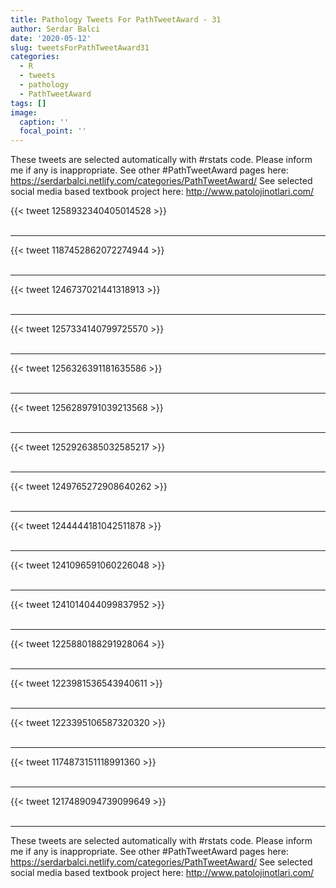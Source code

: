 ```yaml
---
title: Pathology Tweets For PathTweetAward - 31
author: Serdar Balci
date: '2020-05-12'
slug: tweetsForPathTweetAward31
categories:
  - R
  - tweets
  - pathology
  - PathTweetAward
tags: []
image:
  caption: ''
  focal_point: ''
---
```



These tweets are selected automatically with #rstats code. Please inform me if any is inappropriate.
See other #PathTweetAward pages here: https://serdarbalci.netlify.com/categories/PathTweetAward/ 
See selected social media based textbook project here: http://www.patolojinotlari.com/

{{< tweet 1258932340405014528 >}}
<br>
<br>
<hr>
{{< tweet 1187452862072274944 >}}
<br>
<br>
<hr>
{{< tweet 1246737021441318913 >}}
<br>
<br>
<hr>
{{< tweet 1257334140799725570 >}}
<br>
<br>
<hr>
{{< tweet 1256326391181635586 >}}
<br>
<br>
<hr>
{{< tweet 1256289791039213568 >}}
<br>
<br>
<hr>
{{< tweet 1252926385032585217 >}}
<br>
<br>
<hr>
{{< tweet 1249765272908640262 >}}
<br>
<br>
<hr>
{{< tweet 1244444181042511878 >}}
<br>
<br>
<hr>
{{< tweet 1241096591060226048 >}}
<br>
<br>
<hr>
{{< tweet 1241014044099837952 >}}
<br>
<br>
<hr>
{{< tweet 1225880188291928064 >}}
<br>
<br>
<hr>
{{< tweet 1223981536543940611 >}}
<br>
<br>
<hr>
{{< tweet 1223395106587320320 >}}
<br>
<br>
<hr>
{{< tweet 1174873151118991360 >}}
<br>
<br>
<hr>
{{< tweet 1217489094739099649 >}}
<br>
<br>
<hr>


These tweets are selected automatically with #rstats code. Please inform me if any is inappropriate.
See other #PathTweetAward pages here: https://serdarbalci.netlify.com/categories/PathTweetAward/ 
See selected social media based textbook project here: http://www.patolojinotlari.com/
